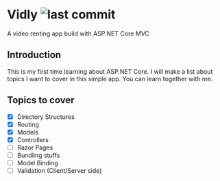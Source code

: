 # Vidly ![last commit](https://img.shields.io/github/last-commit/phyothihakyaw/Vidly)
A video renting app build with ASP.NET Core MVC

## Introduction
This is my first time learning about ASP.NET Core. I will make a list about topics I want to cover in this simple app. You can learn together with me.

## Topics to cover

 - [x] Directory Structures
 - [x] Routing
 - [x] Models
 - [x] Controllers
 - [ ] Razor Pages
 - [ ] Bundling stuffs
 - [ ] Model Binding
 - [ ] Validation (Client/Server side)
